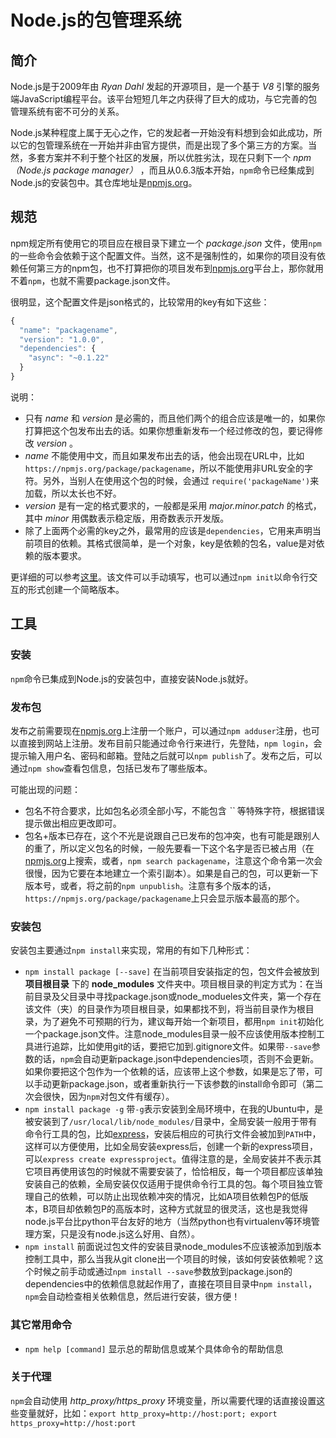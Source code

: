 # Node.js的包管理系统

## 简介

Node.js是于2009年由 *Ryan Dahl* 发起的开源项目，是一个基于 *V8* 引擎的服务端JavaScript编程平台。该平台短短几年之内获得了巨大的成功，与它完善的包管理系统有密不可分的关系。

Node.js某种程度上属于无心之作，它的发起者一开始没有料想到会如此成功，所以它的包管理系统在一开始并非由官方提供，而是出现了多个第三方的方案。当然，多套方案并不利于整个社区的发展，所以优胜劣汰，现在只剩下一个 *npm（Node.js package manager）* ，而且从0.6.3版本开始，`npm`命令已经集成到Node.js的安装包中。其仓库地址是[npmjs.org]。

## 规范

npm规定所有使用它的项目应在根目录下建立一个 *package.json* 文件，使用`npm`的一些命令会依赖于这个配置文件。当然，这不是强制性的，如果你的项目没有依赖任何第三方的npm包，也不打算把你的项目发布到[npmjs.org]平台上，那你就用不着`npm`，也就不需要package.json文件。

很明显，这个配置文件是json格式的，比较常用的key有如下这些：

```javascript
{
  "name": "packagename",
  "version": "1.0.0",
  "dependencies": {
    "async": "~0.1.22"
  }
}
```
说明：
* 只有 *name* 和 *version* 是必需的，而且他们两个的组合应该是唯一的，如果你打算把这个包发布出去的话。如果你想重新发布一个经过修改的包，要记得修改 *version* 。
* *name* 不能使用中文，而且如果发布出去的话，他会出现在URL中，比如`https://npmjs.org/package/packagename`，所以不能使用非URL安全的字符。另外，当别人在使用这个包的时候，会通过 `require('packageName')`来加载，所以太长也不好。
* *version* 是有一定的格式要求的，一般都是采用 *major.minor.patch* 的格式，其中 *minor* 用偶数表示稳定版，用奇数表示开发版。
* 除了上面两个必需的key之外，最常用的应该是`dependencies`，它用来声明当前项目的依赖。其格式很简单，是一个对象，key是依赖的包名，value是对依赖的版本要求。

更详细的可以参考[这里](https://npmjs.org/doc/json.html)。该文件可以手动填写，也可以通过`npm init`以命令行交互的形式创建一个简略版本。

## 工具

### 安装

`npm`命令已集成到Node.js的安装包中，直接安装Node.js就好。

### 发布包

发布之前需要现在[npmjs.org]上注册一个账户，可以通过`npm adduser`注册，也可以直接到网站上注册。发布目前只能通过命令行来进行，先登陆，`npm login`，会提示输入用户名、密码和邮箱。登陆之后就可以`npm publish`了。发布之后，可以通过`npm show`查看包信息，包括已发布了哪些版本。

可能出现的问题：

- 包名不符合要求，比如包名必须全部小写，不能包含 *``* 等特殊字符，根据错误提示做出相应更改即可。
- 包名+版本已存在，这个不光是说跟自己已发布的包冲突，也有可能是跟别人的重了，所以定义包名的时候，一般先要看一下这个名字是否已被占用（在[npmjs.org]上搜索，或者，`npm search packagename`，注意这个命令第一次会很慢，因为它要在本地建立一个索引副本）。如果是自己的包，可以更新一下版本号，或者，将之前的`npm unpublish`。注意有多个版本的话，`https://npmjs.org/package/packagename`上只会显示版本最高的那个。

### 安装包

安装包主要通过`npm install`来实现，常用的有如下几种形式：

- `npm install package [--save]` 在当前项目安装指定的包，包文件会被放到 **项目根目录** 下的 **node_modules** 文件夹中。项目根目录的判定方式为：在当前目录及父目录中寻找package.json或node_modueles文件夹，第一个存在该文件（夹）的目录作为项目根目录，如果都找不到，将当前目录作为根目录，为了避免不可预期的行为，建议每开始一个新项目，都用`npm init`初始化一个package.json文件。注意node_modules目录一般不应该使用版本控制工具进行追踪，比如使用git的话，要把它加到.gitignore文件。如果带`--save`参数的话，`npm`会自动更新package.json中dependencies项，否则不会更新。如果你要把这个包作为一个依赖的话，应该带上这个参数，如果是忘了带，可以手动更新package.json，或者重新执行一下该参数的install命令即可（第二次会很快，因为`npm`对包文件有缓存）。
- `npm install package -g` 带`-g`表示安装到全局环境中，在我的Ubuntu中，是被安装到了`/usr/local/lib/node_modules/`目录中，全局安装一般用于带有命令行工具的包，比如[express](https://npmjs.org/package/express)，安装后相应的可执行文件会被加到`PATH`中，这样可以方便使用，比如全局安装express后，创建一个新的express项目，可以`express create expressproject`。值得注意的是，全局安装并不表示其它项目再使用该包的时候就不需要安装了，恰恰相反，每一个项目都应该单独安装自己的依赖，全局安装仅仅适用于提供命令行工具的包。每个项目独立管理自己的依赖，可以防止出现依赖冲突的情况，比如A项目依赖包P的低版本，B项目却依赖包P的高版本时，这种方式就显的很灵活，这也是我觉得node.js平台比python平台友好的地方（当然python也有virtualenv等环境管理方案，只是没有node.js这么好用、自然）。
- `npm install` 前面说过包文件的安装目录node_modules不应该被添加到版本控制工具中，那么当我从git clone出一个项目的时候，该如何安装依赖呢？这个时候之前手动或通过`npm install --save`参数放到package.json的dependencies中的依赖信息就起作用了，直接在项目目录中`npm install`，`npm`会自动检查相关依赖信息，然后进行安装，很方便！

### 其它常用命令

- `npm help [command]` 显示总的帮助信息或某个具体命令的帮助信息

### 关于代理

`npm`会自动使用 *http_proxy/https_proxy* 环境变量，所以需要代理的话直接设置这些变量就好，比如：`export http_proxy=http://host:port; export https_proxy=http://host:port`

[npmjs.org]: https://npmjs.org "npmjs.org"